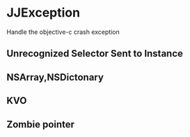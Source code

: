 # JJException

Handle the objective-c crash exception

## Unrecognized Selector Sent to Instance

## NSArray,NSDictonary

## KVO

## Zombie pointer
